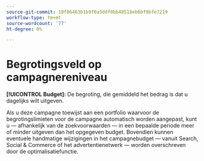 ```yaml
---
source-git-commit: 10f86463b1b9f0a5ddf0bb48518eb6bf9bfe7219
workflow-type: tm+mt
source-wordcount: '77'
ht-degree: 0%

---
```

# Begrotingsveld op campagnereniveau

**[!UICONTROL Budget]:** De begroting, die gemiddeld het bedrag is dat u dagelijks wilt uitgeven.

Als u deze campagne toewijst aan een portfolio waarvoor de begrotingslimieten voor de campagne automatisch worden aangepast, kunt u — afhankelijk van de zoekvoorwaarden — in een bepaalde periode meer of minder uitgeven dan het opgegeven budget. Bovendien kunnen eventuele handmatige wijzigingen in het campagnebudget — vanuit Search, Social &amp; Commerce of het advertentienetwerk — worden overschreven door de optimalisatiefunctie.
